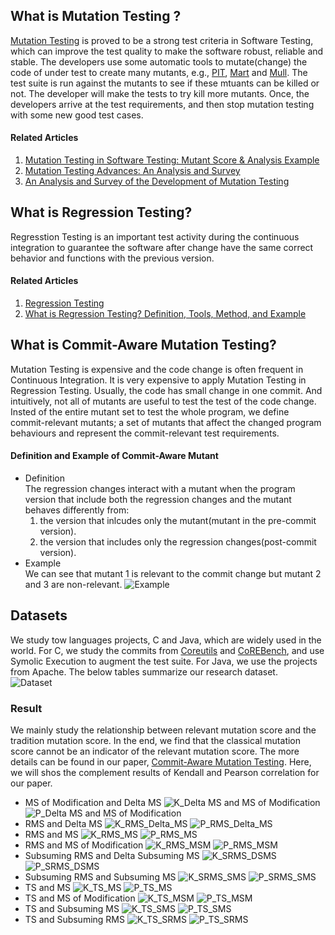 ## What is Mutation Testing ?
[Mutation Testing](https://en.wikipedia.org/wiki/Mutation_testing) is proved to be a strong test criteria in Software Testing, which can improve the test quality to
make the software robust, reliable and stable. The developers use some automatic tools to mutate(change) the code of under test to 
create many mutants, e.g., [PIT](https://pitest.org/), [Mart](https://github.com/thierry-tct/mart) and [Mull](https://github.com/mull-project/mull). The test suite is run against the mutants to see if these mtuants can be killed or not. The developer will
make the tests to try kill more mutants. Once, the developers arrive at the test requirements, and then stop mutation testing with some new
good test cases. 
#### Related Articles 
1. [Mutation Testing in Software Testing: Mutant Score & Analysis Example ](https://www.guru99.com/mutation-testing.html)
2. [Mutation Testing Advances: An Analysis and Survey](https://www.sciencedirect.com/science/article/pii/S0065245818300305)
3. [An Analysis and Survey of the Development of Mutation Testing](https://ieeexplore.ieee.org/abstract/document/5487526)

## What is Regression Testing?
Regresstion Testing is an important test activity during the continuous integration to guarantee the software after change have the same correct behavior and functions with the previous version.
#### Related Articles
1. [Regression Testing](https://en.wikipedia.org/wiki/Regression_testing)
2. [What is Regression Testing? Definition, Tools, Method, and Example](https://www.softwaretestinghelp.com/regression-testing-tools-and-methods/)

## What is Commit-Aware Mutation Testing?
Mutation Testing is expensive and the code change is often frequent in Continuous Integration. It is very expensive to apply
Mutation Testing in Regression Testing. Usually, the code has small change in one commit. And intuitively, not all of mutants are
useful to test the test of the code change. Insted of the entire mutant set to test the whole program,  we define commit-relevant mutants; a set of mutants that affect the changed program behaviours and represent the commit-relevant test requirements. 

#### Definition and Example of Commit-Aware Mutant
- Definition\
 The regression changes interact with a mutant when the program version that include both the regression changes and the mutant behaves differently from:
    1.  the version that inlcudes only the mutant(mutant in the pre-commit version).
    2. the version that includes only the regression changes(post-commit version).
- Example\
  We can see that mutant 1 is relevant to the commit change but mutant 2 and 3 are non-relevant.
   ![Example](example.png)


## Datasets
We study tow languages projects, C and Java, which are widely used in the world. For C, we study the commits from [Coreutils](https://www.gnu.org/software/coreutils/) and [CoREBench](https://www.comp.nus.edu.sg/~release/corebench/),
 and use Symolic Execution to augment the test suite. For Java, we use the projects from Apache. The below tables summarize our research dataset.\
 ![Dataset](dataset.png)

### Result
We mainly study the relationship between relevant mutation score and the tradition mutation score. In the end,
we find that the classical mutation score cannot be an indicator of the relevant mutation score. The more details 
can be found in our paper, [Commit-Aware Mutation Testing](). Here, we will shos the complement results of Kendall and Pearson correlation for our paper.

- MS of Modification and Delta MS 
  ![K_Delta MS and MS of Modification](graphs/c_programs/kendall_MS_of_Modification_and_Delta_MS.png)
  ![P_Delta MS and MS of Modification](graphs/c_programs/pearson_MS%20of%20Modification%20and%20Delta%20MS.png)
- RMS and Delta MS
  ![K_RMS_Delta_MS](graphs/c_programs/kendall_RMS_and_Delta_MS.png)
  ![P_RMS_Delta_MS](graphs/c_programs/pearson_RMS%20and%20Delta%20MS.png)
- RMS and MS
  ![K_RMS_MS](graphs/c_programs/kendall_RMS_and_MS.png)
  ![P_RMS_MS](graphs/c_programs/pearson_RMS%20and%20MS.png)
- RMS and MS of Modification
  ![K_RMS_MSM](graphs/c_programs/kendall_RMS_and_MS_of_Modifications.png)
  ![P_RMS_MSM](graphs/c_programs/pearson_RMS%20and%20MS%20of%20Modifications.png)
- Subsuming RMS and Delta Subsuming MS
  ![K_SRMS_DSMS](graphs/c_programs/kendall_Subsuming_RMS_and_Delta_Subsuming_MS.png)
  ![P_SRMS_DSMS](graphs/c_programs/pearson_Subsuming%20RMS%20and%20Delta%20Subsuming%20MS.png)
- Subsuming RMS and Subsuming MS
  ![K_SRMS_SMS](graphs/c_programs/kendall_Subsuming_RMS_and_Subsuming_MS.png)
  ![P_SRMS_SMS](graphs/c_programs/pearson_Subsuming%20RMS%20and%20Subsuming%20MS.png)
- TS and MS
  ![K_TS_MS](graphs/c_programs/kendall_TS_and_MS.png)
  ![P_TS_MS](graphs/c_programs/pearson_TS%20and%20MS.png)
- TS and MS of Modification
  ![K_TS_MSM](graphs/c_programs/kendall_TS_and_MS_of_Modifications.png)
  ![P_TS_MSM](graphs/c_programs/pearson_TS%20and%20MS%20of%20Modifications.png)
- TS and Subsuming MS
  ![K_TS_SMS](graphs/c_programs/kendall_TS_and_Subsuming_MS.png)
  ![P_TS_SMS](graphs/c_programs/pearson_TS%20and%20Subsuming%20MS.png)
- TS and Subsuming RMS
  ![K_TS_SRMS](graphs/c_programs/kendall_TS_and_Subsuming_RMS.png)
  ![P_TS_SRMS](graphs/c_programs/pearson_TS%20and%20Subsuming%20RMS.png)
